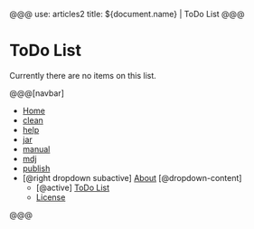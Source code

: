 @@@
use: articles2
title: ${document.name} | ToDo List
@@@

# ToDo List

Currently there are no items on this list.

@@@[navbar]
- [Home]
- [clean]
- [help]
- [jar]
- [manual]
- [mdj]
- [publish]
- [@right dropdown subactive] [About]
[@dropdown-content]
    - [@active] [ToDo List](#)
    - [License]


[About]:About.html
[clean]:Clean.html
[help]:Help.html
[Home]:index.html
[jar]:Jar.html
[License]:LICENSE.html
[manual]:Manual.html
[mdj]:Mdj.html
[publish]:Publish.html
[ToDo List]:ToDo.html
@@@
